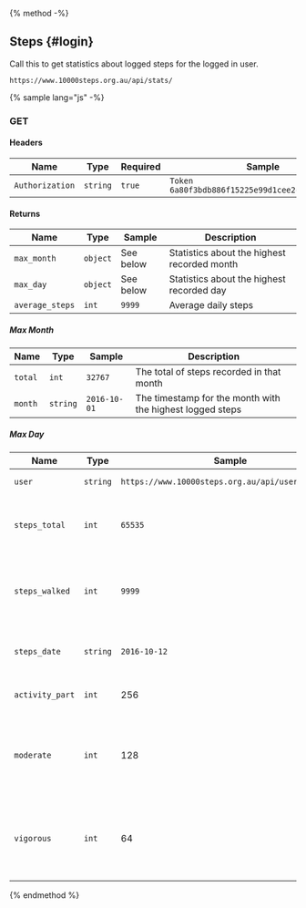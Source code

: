 {% method -%}
## Steps {#login}

Call this to get statistics about logged steps for the logged in user.
```
https://www.10000steps.org.au/api/stats/
```

{% sample lang="js" -%}

### GET ###
#### Headers ####
| Name | Type | Required | Sample |
| -- | -- | -- | -- |
| `Authorization` | `string` | `true` | `Token 6a80f3bdb886f15225e99d1cee2c0bce4a6d60d9` |

#### Returns ####
| Name | Type | Sample | Description |
| --   | --   | --     | --          |
| `max_month` | `object` | See below | Statistics about the highest recorded month |
| `max_day`  | `object` | See below | Statistics about the highest recorded day |
| `average_steps` | `int` | `9999` | Average daily steps |

##### Max Month #####
| Name | Type | Sample | Description |
| --   | --   | --     | --          |
| `total` | `int` | `32767` | The total of steps recorded in that month |
| `month` | `string` | `2016-10-01` | The timestamp for the month with the highest logged steps |

##### Max Day #####
| Name | Type | Sample | Description |
| --   | --   | --     | --          |
| `user` | `string` | `https://www.10000steps.org.au/api/users/346623/` | The user URL |
| `steps_total` | `int` | `65535` | The total steps logged for the highest day |
| `steps_walked` | `int` | `9999` | The number of steps walked for the highest day |
| `steps_date` | `string` | `2016-10-12` | The date of the highest recorded steps |
| `activity_part` | `int` | 256 | No idea. What does this mean? |
| `moderate` | `int` | 128 | The number of minutes of moderate exercise performed on the day |
| `vigorous` | `int` | 64 | The number of minutes of vigorous exercise performed on the day |

{% endmethod %}
